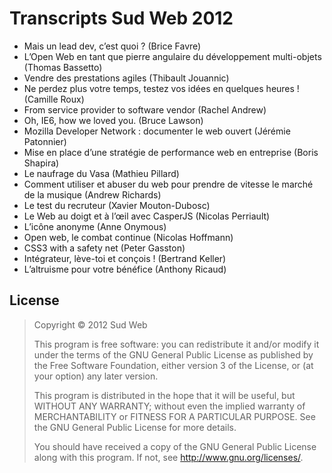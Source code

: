 # Transcripts Sud Web 2012

- Mais un lead dev, c’est quoi ? (Brice Favre)
- L’Open Web en tant que pierre angulaire du développement multi-objets (Thomas Bassetto)
- Vendre des prestations agiles (Thibault Jouannic)
- Ne perdez plus votre temps, testez vos idées en quelques heures ! (Camille Roux)
- From service provider to software vendor (Rachel Andrew)
- Oh, IE6, how we loved you. (Bruce Lawson)
- Mozilla Developer Network : documenter le web ouvert (Jérémie Patonnier)
- Mise en place d’une stratégie de performance web en entreprise (Boris Shapira)
- Le naufrage du Vasa (Mathieu Pillard)
- Comment utiliser et abuser du web pour prendre de vitesse le marché de la musique (Andrew Richards)
- Le test du recruteur (Xavier Mouton-Dubosc)
- Le Web au doigt et à l’œil avec CasperJS (Nicolas Perriault)
- L’icône anonyme (Anne Onymous)
- Open web, le combat continue (Nicolas Hoffmann)
- CSS3 with a safety net (Peter Gasston)
- Intégrateur, lève-toi et conçois ! (Bertrand Keller)
- L’altruisme pour votre bénéfice (Anthony Ricaud)

## License

> Copyright © 2012 Sud Web
>
> This program is free software: you can redistribute it and/or modify
> it under the terms of the GNU General Public License as published by
> the Free Software Foundation, either version 3 of the License, or
> (at your option) any later version.
>
> This program is distributed in the hope that it will be useful,
> but WITHOUT ANY WARRANTY; without even the implied warranty of
> MERCHANTABILITY or FITNESS FOR A PARTICULAR PURPOSE.  See the
> GNU General Public License for more details.
>
> You should have received a copy of the GNU General Public License
> along with this program.  If not, see <http://www.gnu.org/licenses/>.
